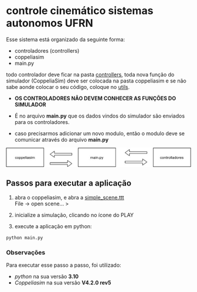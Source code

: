 # controle cinemático sistemas autonomos UFRN

Esse sistema está organizado da seguinte forma:

- controladores (controllers)
- coppeliasim
- main.py

todo controlador deve ficar na pasta [controllers](controllers), toda nova função do simulador (CoppeliaSim) deve ser
colocada na pasta coppeliasim e se não sabe aonde colocar o seu código, coloque no [utils](utils).

- **OS CONTROLADORES NÃO DEVEM CONHECER AS FUNÇÕES DO SIMULADOR**

- É no arquivo **main.py** que os dados vindos do simulador são enviados para os controladores.
- caso precisarmos adicionar um novo modulo, então o modulo deve se comunicar através do arquivo **main.py**

![Fluxo de dados](docs/fluxo.jpg)

## Passos para executar a aplicação

1. abra o coppeliasim, e abra a [simple_scene.ttt](simple_scene.ttt)  
   File -> open scene... >

2. inicialize a simulação, clicando no ícone do PLAY

3. execute a aplicação em python:

```shell
python main.py
```

### Observações
Para executar esse passo a passo, foi utilizado:
- _python_ na sua versão __3.10__
- _Coppeliasim_ na sua versão __V4.2.0 rev5__
